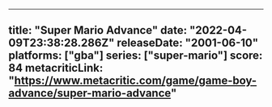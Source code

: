 
---
title: "Super Mario Advance"
date: "2022-04-09T23:38:28.286Z"
releaseDate: "2001-06-10"
platforms: ["gba"]
series: ["super-mario"]
score: 84
metacriticLink: "https://www.metacritic.com/game/game-boy-advance/super-mario-advance"
---
